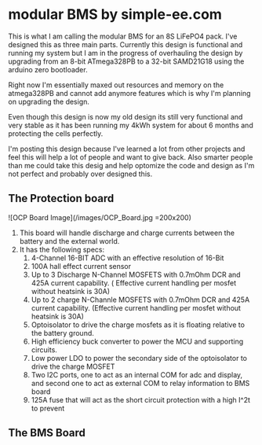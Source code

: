 # modular BMS by simple-ee.com
This is what I am calling the modular BMS for an 8S LiFePO4 pack.  I've designed
this as three main parts.  Currently this design is functional and running my
system but I am in the progress of overhauling the design by upgrading from an 
8-bit ATmega328PB to a 32-bit SAMD21G18 using the arduino zero bootloader.

Right now I'm essentially maxed out resources and memory on the atmega328PB and
cannot add anymore features which is why I'm planning on upgrading the design.

Even though this design is now my old design its still very functional and very
stable as it has been running my 4kWh system for about 6 months and protecting 
the cells perfectly.  

I'm posting this design because I've learned a lot from other projects and feel
this will help a lot of people and want to give back.  Also smarter people than
me could take this desig and help optomize the code and design as I'm not perfect
and probably over designed this.

## The Protection board
![OCP Board Image](/images/OCP_Board.jpg =200x200)
1. This board will handle discharge and charge currents between the battery
and the external world.  
2. It has the following specs:
    1. 4-Channel 16-BIT ADC with an effective resolution of 16-Bit
    2. 100A hall effect current sensor
    3. Up to 3 Discharge N-Channel MOSFETS with 0.7mOhm DCR and 425A 
    current capability. ( Effective current handling per mosfet without
    heatsink is 30A)
    4. Up to 2 charge N-Channle MOSFETS with 0.7mOhm DCR and 425A current
    capability. (Effective current handling per mosfet without heatsink is 
    30A)
    5. Optoisolator to drive the charge mosfets as it is floating relative
    to the battery ground.
    6. High efficiency buck converter to power the MCU and supporting 
    circuits.
    7. Low power LDO to power the secondary side of the optoisolator to 
    drive the charge MOSFET
    8. Two I2C ports, one to act as an internal COM for adc and display, and
    second one to act as external COM to relay information to BMS board
    9. 125A fuse that will act as the short circuit protection with a high I^2t\
    to prevent
## The BMS Board